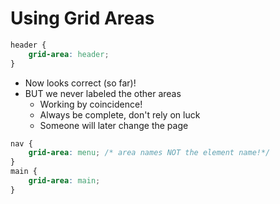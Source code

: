 # Using Grid Areas

```css
header {
    grid-area: header;
}
```
- Now looks correct (so far)!
- BUT we never labeled the other areas
    - Working by coincidence!
    - Always be complete, don't rely on luck
    - Someone will later change the page

```css
nav { 
    grid-area: menu; /* area names NOT the element name!*/
}
main { 
    grid-area: main;
}
```
